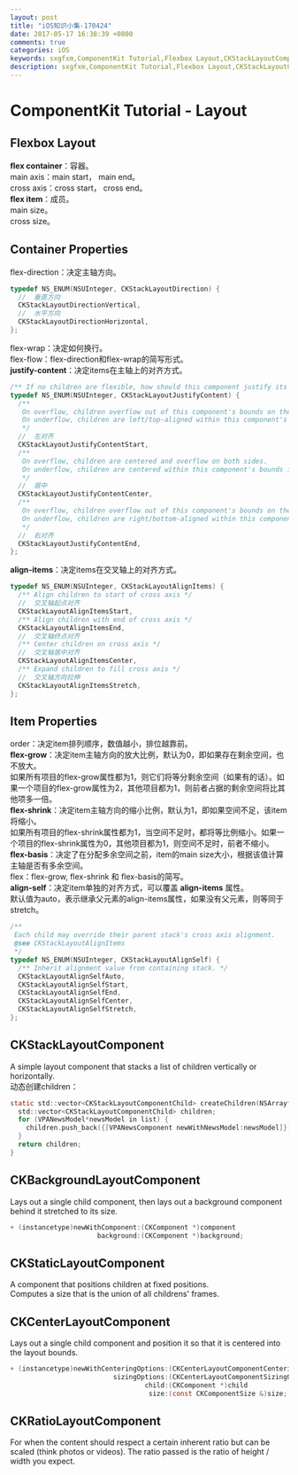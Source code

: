 ```yaml
---
layout: post
title: "iOS知识小集-170424"
date: 2017-05-17 16:38:39 +0800
comments: true
categories: iOS
keywords: sxgfxm,ComponentKit Tutorial,Flexbox Layout,CKStackLayoutComponent
description: sxgfxm,ComponentKit Tutorial,Flexbox Layout,CKStackLayoutComponent 
---
```


# ComponentKit Tutorial - Layout

## Flexbox Layout
**flex container**：容器。  
main axis：main start， main end。  
cross axis：cross start， cross end。  
**flex item**：成员。  
main size。  
cross size。  

<!-- more -->

## Container Properties
flex-direction：决定主轴方向。  

```objective-c
typedef NS_ENUM(NSUInteger, CKStackLayoutDirection) {
  //  垂直方向
  CKStackLayoutDirectionVertical,
  //  水平方向
  CKStackLayoutDirectionHorizontal,
};
```

flex-wrap：决定如何换行。  
flex-flow：flex-direction和flex-wrap的简写形式。  
**justify-content**：决定items在主轴上的对齐方式。  

```objective-c
/** If no children are flexible, how should this component justify its children in the available space? */
typedef NS_ENUM(NSUInteger, CKStackLayoutJustifyContent) {
  /**
   On overflow, children overflow out of this component's bounds on the right/bottom side.
   On underflow, children are left/top-aligned within this component's bounds.
   */
  //  左对齐
  CKStackLayoutJustifyContentStart,
  /**
   On overflow, children are centered and overflow on both sides.
   On underflow, children are centered within this component's bounds in the stacking direction.
   */
  //  居中
  CKStackLayoutJustifyContentCenter,
  /**
   On overflow, children overflow out of this component's bounds on the left/top side.
   On underflow, children are right/bottom-aligned within this component's bounds.
   */
  //  右对齐
  CKStackLayoutJustifyContentEnd,
};
```

**align-items**：决定items在交叉轴上的对齐方式。  

```objective-c
typedef NS_ENUM(NSUInteger, CKStackLayoutAlignItems) {
  /** Align children to start of cross axis */
  //  交叉轴起点对齐
  CKStackLayoutAlignItemsStart,
  /** Align children with end of cross axis */
  CKStackLayoutAlignItemsEnd,
  //  交叉轴终点对齐
  /** Center children on cross axis */
  //  交叉轴居中对齐
  CKStackLayoutAlignItemsCenter,
  /** Expand children to fill cross axis */
  //  交叉轴方向拉伸
  CKStackLayoutAlignItemsStretch,
};
```

## Item Properties
order：决定item排列顺序，数值越小，排位越靠前。  
**flex-grow**：决定item主轴方向的放大比例，默认为0，即如果存在剩余空间，也不放大。  
如果所有项目的flex-grow属性都为1，则它们将等分剩余空间（如果有的话）。如果一个项目的flex-grow属性为2，其他项目都为1，则前者占据的剩余空间将比其他项多一倍。  
**flex-shrink**：决定item主轴方向的缩小比例，默认为1，即如果空间不足，该item将缩小。  
如果所有项目的flex-shrink属性都为1，当空间不足时，都将等比例缩小。如果一个项目的flex-shrink属性为0，其他项目都为1，则空间不足时，前者不缩小。  
**flex-basis**：决定了在分配多余空间之前，item的main size大小，根据该值计算主轴是否有多余空间。  
flex：flex-grow, flex-shrink 和 flex-basis的简写。  
**align-self**：决定item单独的对齐方式，可以覆盖 **align-items** 属性。  
默认值为auto，表示继承父元素的align-items属性，如果没有父元素，则等同于stretch。  

```objective-c
/**
 Each child may override their parent stack's cross axis alignment.
 @see CKStackLayoutAlignItems
 */
typedef NS_ENUM(NSUInteger, CKStackLayoutAlignSelf) {
  /** Inherit alignment value from containing stack. */
  CKStackLayoutAlignSelfAuto,
  CKStackLayoutAlignSelfStart,
  CKStackLayoutAlignSelfEnd,
  CKStackLayoutAlignSelfCenter,
  CKStackLayoutAlignSelfStretch,
};
```



## CKStackLayoutComponent
A simple layout component that stacks a list of children vertically or horizontally.  
动态创建children：  

```objective-c
static std::vector<CKStackLayoutComponentChild> createChildren(NSArray* list){
  std::vector<CKStackLayoutComponentChild> children;
  for (VPANewsModel*newsModel in list) {
    children.push_back({[VPANewsComponent newWithNewsModel:newsModel]});
  }
  return children;
}
```

## CKBackgroundLayoutComponent
Lays out a single child component, then lays out a background component behind it stretched to its size.  

```objective-c
+ (instancetype)newWithComponent:(CKComponent *)component
                      background:(CKComponent *)background;
```

## CKStaticLayoutComponent
A component that positions children at fixed positions.  
Computes a size that is the union of all childrens' frames.  

## CKCenterLayoutComponent
Lays out a single child component and position it so that it is centered into the layout bounds.  

```objective-c
+ (instancetype)newWithCenteringOptions:(CKCenterLayoutComponentCenteringOptions)centeringOptions
                          sizingOptions:(CKCenterLayoutComponentSizingOptions)sizingOptions
                                  child:(CKComponent *)child
                                   size:(const CKComponentSize &)size;
```

## CKRatioLayoutComponent
For when the content should respect a certain inherent ratio but can be scaled (think photos or videos).
The ratio passed is the ratio of height / width you expect.  

